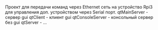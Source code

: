 Проект для передачи команд через Ethernet сеть на устройство Rpi3 для управления доп. устройством через Serial порт.
qtMainServer - cервер gui
qtClient - клиент gui 
qtConsoleServer - консольный сервер без gui
qtServer - ...
